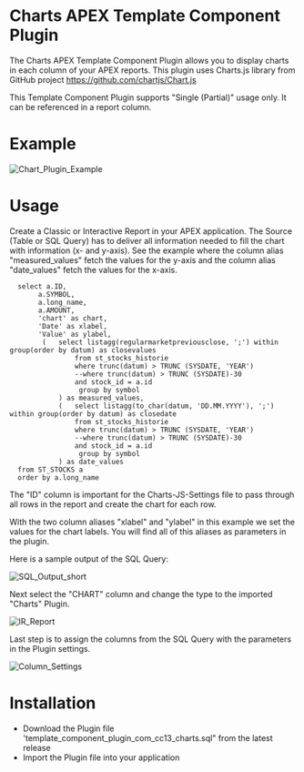 # Charts APEX Template Component Plugin

The Charts APEX Template Component Plugin allows you to display charts in each column of your APEX reports. This plugin uses Charts.js library from GitHub project https://github.com/chartjs/Chart.js

This Template Component Plugin supports "Single (Partial)" usage only. It can be referenced in a report column.

# Example
![Chart_Plugin_Example](https://github.com/cc13com/charts_apex_tcp/assets/35263232/cdf489d1-363e-4173-824f-46d9438c2c98)

# Usage

Create a Classic or Interactive Report in your APEX application. The Source (Table or SQL Query) has to deliver all information needed to fill the chart with information (x- and y-axis). See the example where the column alias "measured_values" fetch the values for the y-axis and the column alias "date_values" fetch the values for the x-axis.

```
  select a.ID,
       a.SYMBOL,
       a.long_name,
       a.AMOUNT,
       'chart' as chart,
       'Date' as xlabel,
       'Value' as ylabel,
        (   select listagg(regularmarketpreviousclose, ';') within group(order by datum) as closevalues
                from st_stocks_historie
                where trunc(datum) > TRUNC (SYSDATE, 'YEAR')
                --where trunc(datum) > TRUNC (SYSDATE)-30
                and stock_id = a.id
                 group by symbol
            ) as measured_values,
            (   select listagg(to_char(datum, 'DD.MM.YYYY'), ';') within group(order by datum) as closedate
                from st_stocks_historie
                where trunc(datum) > TRUNC (SYSDATE, 'YEAR')
                --where trunc(datum) > TRUNC (SYSDATE)-30
                and stock_id = a.id
                 group by symbol
            ) as date_values
  from ST_STOCKS a
  order by a.long_name
```

The "ID" column is important for the Charts-JS-Settings file to pass through all rows in the report and create the chart for each row.

With the two column aliases "xlabel" and "ylabel" in this example we set the values for the chart labels. You will find all of this aliases as parameters in the plugin.

Here is a sample output of the SQL Query:

![SQL_Output_short](https://github.com/cc13com/charts_apex_tcp/assets/35263232/5993539d-c548-4262-afb3-43a1ca9f26aa)

Next select the "CHART" column and change the type to the imported "Charts" Plugin.

![IR_Report](https://github.com/cc13com/charts_apex_tcp/assets/35263232/67c2f0d8-a41c-4645-8c34-aa3629e7aa22)

Last step is to assign the columns from the SQL Query with the parameters in the Plugin settings.

![Column_Settings](https://github.com/cc13com/charts_apex_tcp/assets/35263232/c2b35030-c53a-4e79-89ce-f8a245c03e62)


# Installation

* Download the Plugin file 'template_component_plugin_com_cc13_charts.sql" from the latest release
* Import the Plugin file into your application
